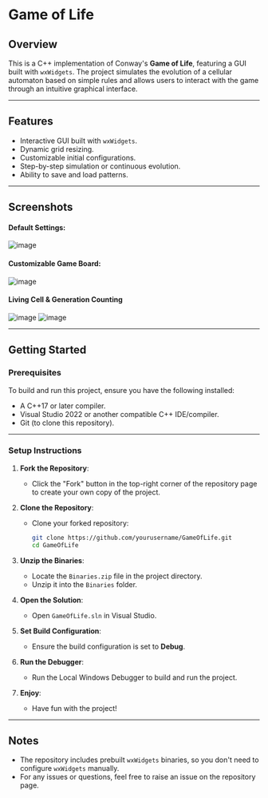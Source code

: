 # Game of Life

## Overview
This is a C++ implementation of Conway's **Game of Life**, featuring a GUI built with `wxWidgets`. The project simulates the evolution of a cellular automaton based on simple rules and allows users to interact with the game through an intuitive graphical interface.

---

## Features
- Interactive GUI built with `wxWidgets`.
- Dynamic grid resizing.
- Customizable initial configurations.
- Step-by-step simulation or continuous evolution.
- Ability to save and load patterns.

---

## Screenshots
#### **Default Settings:**
![image](https://github.com/user-attachments/assets/1a91d2b3-7e94-4d2f-9dbc-4540c49da711)


#### **Customizable Game Board:** 
![image](https://github.com/user-attachments/assets/e706e687-3c1d-445c-ba64-a0650ba9f333)


#### **Living Cell & Generation Counting**
![image](https://github.com/user-attachments/assets/2c3633c5-e5e9-46cd-9971-ba08c6d129af) ![image](https://github.com/user-attachments/assets/89a20f1e-bef8-4b0d-9826-20a8eca6ba7f)



---

## Getting Started

### Prerequisites
To build and run this project, ensure you have the following installed:
- A C++17 or later compiler.
- Visual Studio 2022 or another compatible C++ IDE/compiler.
- Git (to clone this repository).

---

### Setup Instructions
1. **Fork the Repository**:
   - Click the "Fork" button in the top-right corner of the repository page to create your own copy of the project.

2. **Clone the Repository**:
   - Clone your forked repository:
     ```bash
     git clone https://github.com/yourusername/GameOfLife.git
     cd GameOfLife
     ```

3. **Unzip the Binaries**:
   - Locate the `Binaries.zip` file in the project directory.
   - Unzip it into the `Binaries` folder.

4. **Open the Solution**:
   - Open `GameOfLife.sln` in Visual Studio.

5. **Set Build Configuration**:
   - Ensure the build configuration is set to **Debug**.

6. **Run the Debugger**:
   - Run the Local Windows Debugger to build and run the project.
  
7. **Enjoy**:
   - Have fun with the project!

---

## Notes
- The repository includes prebuilt `wxWidgets` binaries, so you don't need to configure `wxWidgets` manually.
- For any issues or questions, feel free to raise an issue on the repository page.
